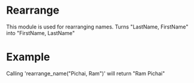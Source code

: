 # Rearrange

This module is used for rearranging names.
Turns "LastName, FirstName" into "FirstName, LastName"

# Example

Calling 'rearrange_name("Pichai, Ram")' will return "Ram Pichai"

